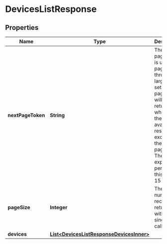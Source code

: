 

# DevicesListResponse


## Properties

| Name | Type | Description | Notes |
|------------ | ------------- | ------------- | -------------|
|**nextPageToken** | **String** | The next page token is used to paginate through large result sets. A next page token will be returned whenever the set of available results exceeds the current page size. The expiration period for this token is 15 minutes. |  [optional] |
|**pageSize** | **Integer** | The number of records returned within a single API call. |  [optional] |
|**devices** | [**List&lt;DevicesListResponseDevicesInner&gt;**](DevicesListResponseDevicesInner.md) |  |  [optional] |



